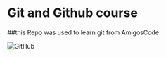 # Git and Github course

##this Repo was used to learn git from AmigosCode

![GitHub](https://user-images.githubusercontent.com/82875071/206032287-b29efbab-69c7-485d-8116-d2cd3bf7f042.jpg)

